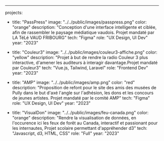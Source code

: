 ---
projects:
  - title: "PassPress"
    image: "../../public/images/passpress.png"
    color: "orange"
    description: "Conception d'une interface intelligente et ciblée, afin de rassembler le paysage médiatique vaudois. Projet mandaté par LA TéLé VAUD FRIBOURG"
    tech: "Figma"
    role: "UX Design, UI Dev"
    year: "2023"

  - title: "Couleur3"
    image: "../../public/images/couleur3-affiche.png"
    color: "yellow"
    description: "Projet à but de rendre la radio Couleur 3 plus interactive, d'amener les auditeurs à interagir davantage.Projet mandaté par Couleur3"
    tech: "Vue.js, Tailwind, Laravel"
    role: "Frontend Dev"
    year: "2023"

  - title: "AMP"
    image: "../../public/images/amp.png"
    color: "red"
    description: "Proposition de refont pour le site des amis des musées de Pully dans le but d'axé l'angle sur l'adhésion, les dons et les concours de jeunes artistes. Projet mandaté par le comité AMP"
    tech: "Figma"
    role: "UX Design, UI Dev"
    year: "2023"

  - title: "VisualDon"
    image: "../../public/images/feu-canada.png"
    color: "orange"
    description: "Rendre la visualisation de données, en l'occurence ici les feux de forêt au Canada, interactif et passionant pour les internautes, Projet scolaire permettant d'appréhender d3"
    tech: "Javascript, d3, HTML, CSS"
    role: "Full"
    year: "2023"



